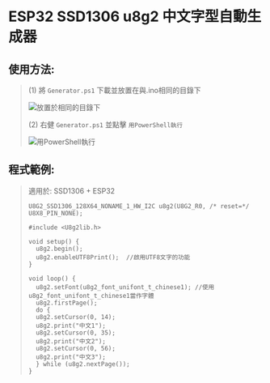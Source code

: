 # ESP32 SSD1306 u8g2 中文字型自動生成器

## 使用方法:
> (1) 將 ``Generator.ps1`` 下載並放置在與.ino相同的目錄下
>
> ![放置於相同的目錄下](https://raw.githubusercontent.com/YFHD-osu/ESP32_SSD1306_u8g2/main/README.images/Same%20Directory.png)
> 
> (2) 右健 ``Generator.ps1`` 並點擊 ``用PowerShell執行``
>
> ![用PowerShell執行](https://raw.githubusercontent.com/YFHD-osu/ESP32_SSD1306_u8g2/main/README.images/Run%20With%20PowerShell.png)

## 程式範例:
> 適用於: SSD1306 + ESP32
> ```  
> U8G2_SSD1306_128X64_NONAME_1_HW_I2C u8g2(U8G2_R0, /* reset=*/ U8X8_PIN_NONE);
> 
> #include <U8g2lib.h>
>
> void setup() {
>   u8g2.begin();
>   u8g2.enableUTF8Print();  //啟用UTF8文字的功能  
> }
> 
> void loop() {
>   u8g2.setFont(u8g2_font_unifont_t_chinese1); //使用u8g2_font_unifont_t_chinese1當作字體
>   u8g2.firstPage();
>   do {
>   u8g2.setCursor(0, 14);
>   u8g2.print("中文1");
>   u8g2.setCursor(0, 35);
>   u8g2.print("中文2");
>   u8g2.setCursor(0, 56);
>   u8g2.print("中文3");
>   } while (u8g2.nextPage());
> }
> ```
